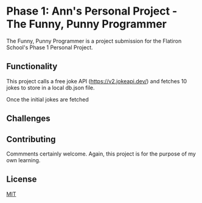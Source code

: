 # Phase 1: Ann's Personal Project - The Funny, Punny Programmer

The Funny, Punny Programmer is a project submission for the Flatiron School's Phase 1 Personal Project.

## Functionality

This project calls a free joke API (https://v2.jokeapi.dev/) and fetches 10 jokes to store in
a local db.json file.

Once the initial jokes are fetched

## Challenges


## Contributing

Commments certainly welcome. Again, this project is for the purpose of my own learning.

## License

[MIT](https://choosealicense.com/licenses/mit/)